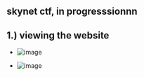 skynet ctf, in progresssionnn
-
1.) viewing the website
-
- ![image](https://github.com/TekTristan/cyber-rooms/assets/92371193/57749b88-68c5-454b-940b-871484c55d64)

- ![image](https://github.com/TekTristan/cyber-rooms/assets/92371193/507a778d-4f28-4a00-a2db-a440a5485ccb)

